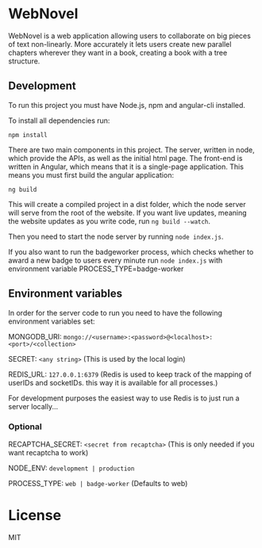 # WebNovel

WebNovel is a web application allowing users to collaborate on big pieces of text non-linearly. More accurately 
it lets users create new parallel chapters wherever they want in a book, creating a book with a tree structure.

## Development

To run this project you must have Node.js, npm and angular-cli installed.

To install all dependencies run:

`npm install`

There are two main components in this project. The server, written in node, which provide the APIs, as well as the initial html page.
The front-end is written in Angular, which means that it is a single-page application. This means you must first build the angular application:

`ng build`

This will create a compiled project in a dist folder, which the node server will serve from the root of the website.
If you want live updates, meaning the website updates as you write code, run `ng build --watch`.

Then you need to start the node server by running `node index.js`.

If you also want to run the badgeworker process, which checks whether to award a new badge to users every minute run 
`node index.js` with environment variable PROCESS_TYPE=badge-worker

## Environment variables
In order for the server code to run you need to have the following environment variables set:

MONGODB_URI: `mongo://<username>:<password>@<localhost>:<port>/<collection>`

SECRET: `<any string>` (This is used by the local login)

REDIS_URL: `127.0.0.1:6379` (Redis is used to keep track of the mapping of userIDs and socketIDs.
this way it is available for all processes.)

For development purposes the easiest way to use Redis is to just run a server locally...

### Optional
RECAPTCHA_SECRET: `<secret from recaptcha>` (This is only needed if you want recaptcha to work)

NODE_ENV: `development | production`

PROCESS_TYPE: `web | badge-worker` (Defaults to web) 

# License
MIT

